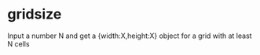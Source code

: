 gridsize
========

Input a number N and get a {width:X,height:X} object for a grid with at least N cells
